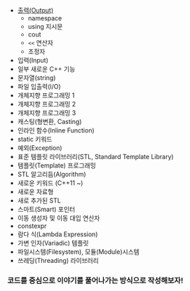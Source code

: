 - [출력(Output)](https://bluestronica.github.io/CPP/Output/)
    - namespace
    - using 지시문
    - cout
    - `<<` 연산자
    - 조정자
- 입력(Input)
- 일부 새로운 C++ 기능
- 문자열(string)
- 파일 입출력(I/O)
- 개체지향 프로그래밍 1
- 개체지향 프로그래밍 2
- 개체지향 프로그래밍 3
- 캐스팅(형변환, Casting)
- 인라인 함수(Inline Function)
- static 키워드
- 예외(Exception)
- 표준 템플릿 라이브러리(STL, Standard Template Library)
- 템플릿(Template) 프로그래밍
- STL 알고리듬(Algorithm)
- 새로운 키워드 (C++11 ~)
- 새로운 자료형
- 새로 추가된 STL
- 스마트(Smart) 포인터
- 이동 생성자 및 이동 대입 연산자
- constexpr
- 람다 식(Lambda Expression)
- 가변 인자(Variadic) 템플릿
- 파일시스템(Filesystem), 모듈(Module)시스템
- 쓰레딩(Threading) 라이브러리


### 코드를 중심으로 이야기를 풀어나가는 방식으로 작성해보자!